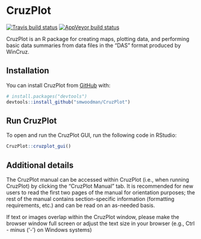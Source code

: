 
<!-- README.md is generated from README.Rmd. Please edit that file -->

# CruzPlot

<!-- badges: start -->

[![Travis build
status](https://travis-ci.com/smwoodman/CruzPlot.svg?branch=master)](https://travis-ci.com/smwoodman/CruzPlot)
[![AppVeyor build
status](https://ci.appveyor.com/api/projects/status/github/smwoodman/CruzPlot?branch=master&svg=true)](https://ci.appveyor.com/project/smwoodman/CruzPlot)
<!-- badges: end -->

CruzPlot is an R package for creating maps, plotting data, and
performing basic data summaries from data files in the “DAS” format
produced by WinCruz.

## Installation

You can install CruzPlot from [GitHub](https://github.com/) with:

``` r
# install.packages("devtools")
devtools::install_github("smwoodman/CruzPlot")
```

## Run CruzPlot

To open and run the CruzPlot GUI, run the following code in RStudio:

``` r
CruzPlot::cruzplot_gui()
```

## Additional details

The CruzPlot manual can be accessed within CruzPlot (i.e., when running
CruzPlot) by clicking the “CruzPlot Manual” tab. It is recommended for
new users to read the first two pages of the manual for orientation
purposes; the rest of the manual contains section-specific information
(formatting requirements, etc.) and can be read on an as-needed basis.

If text or images overlap within the CruzPlot window, please make the
browser window full screen or adjust the text size in your browser
(e.g., Ctrl - minus (‘-’) on Windows systems)
